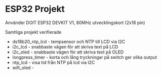 # ESP32 Projekt

Använder DOIT ESP32 DEVKIT V1, 80MHz utvecklingskort (2x18 pin)

Samtliga projekt verifierade

* ds18b20_ntp_lcd - tempsensor och NTP till LCD via I2C
* i2c_lcd - snabbaste vägen för att skriva text på LCD
* i2c_oled - snabbaste vägen för att skriva text på OLED
* longpress_timer - korta och lång tryckningar på switch ger olika output
* ntp_lcd - visa tid från NTP på lcd via I2C
* wifi_oled - 
